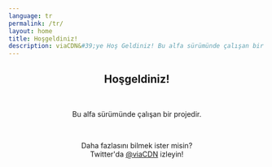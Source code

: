 ```yaml
---
language: tr
permalink: /tr/
layout: home
title: Hoşgeldiniz!
description: viaCDN&#39;ye Hoş Geldiniz! Bu alfa sürümünde çalışan bir projedir. Daha fazlasını bilmek ister misin?
---
```


<center>
<h2>Hoşgeldiniz!</h2>
<br/>

<p>
Bu alfa sürümünde çalışan bir projedir.
</p>

<br/>

<p>
Daha fazlasını bilmek ister misin?
<br/>
Twitter&#39;da <a href="https://twitter.com/viaCDN" target="_blank" rel="noopener">@viaCDN</a> izleyin!
</p>

<br/>
</center>
